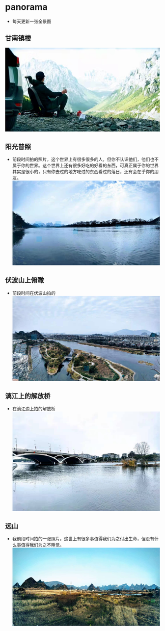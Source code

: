 # panorama

* 每天更新一张全景图
## 甘南镇楼
![甘南](./panorama/gannan.jpg)

## 阳光普照
* 前段时间拍的照片，这个世界上有很多很多的人，但你不认识他们，他们也不属于你的世界。这个世界上还有很多好吃的好看的东西，可真正属于你的世界其实是很小的，只有你去过的地方吃过的东西看过的落日，还有会在乎你的朋友。 
![阳光普照](./panorama/puzhao.jpg)

## 伏波山上俯瞰
* 前段时间在伏波山拍的
![降伏波涛](./panorama/fuboshan.jpg)

## 漓江上的解放桥
* 在漓江边上拍的解放桥
  ![解放桥](./panorama/jiefangqiao.jpg)

## 远山
* 我前段时间拍的一张照片，这世上有很多事值得我们为之付出生命，但没有什么事值得我们为之不睡觉。
  ![远山](./panorama/yuanshan.jpg) 